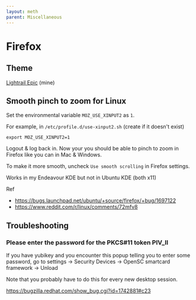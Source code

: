 ```yaml
---
layout: meth
parent: Miscellaneous
---
```


# Firefox

## Theme

[Lightrail Epic](https://addons.mozilla.org/en-US/firefox/addon/lightrail-epic/) (mine)

## Smooth pinch to zoom for Linux

Set the environmental variable `MOZ_USE_XINPUT2` as `1`.

For example, in `/etc/profile.d/use-xinput2.sh` (create if it doesn't exist)

```
export MOZ_USE_XINPUT2=1
```

Logout & log back in. Now your you should be able to pinch to zoom in Firefox like you can in Mac & Windows.

To make it more smooth, uncheck `Use smooth scrolling` in Firefox settings.

Works in my Endeavour KDE but not in Ubuntu KDE (both x11)

Ref

- <https://bugs.launchpad.net/ubuntu/+source/firefox/+bug/1697122>
- <https://www.reddit.com/r/linux/comments/72mfv8>

## Troubleshooting

### Please enter the password for the PKCS#11 token PIV_II

If you have yubikey and you encounter this popup telling you to enter some password, go to settings -> Security Devices -> OpenSC smartcard framework -> Unload

Note that you probably have to do this for every new desktop session.

<https://bugzilla.redhat.com/show_bug.cgi?id=1742881#c23>
